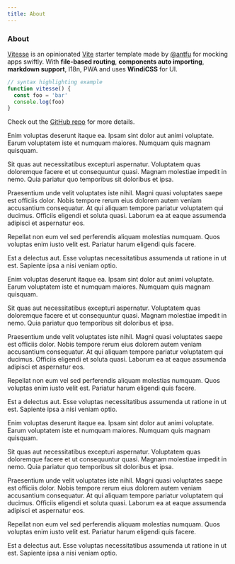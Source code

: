 ```yaml
---
title: About
---
```


<div class="text-center">
  <!-- You can use Vue components inside markdown -->
  <carbon-dicom-overlay class="text-4xl -mb-6 m-auto" />
  <h3>About</h3>
</div>

[Vitesse](https://github.com/antfu/vitesse) is an opinionated [Vite](https://github.com/vitejs/vite) starter template made by [@antfu](https://github.com/antfu) for mocking apps swiftly. With **file-based routing**, **components auto importing**, **markdown support**, I18n, PWA and uses **WindiCSS** for UI.

```js
// syntax highlighting example
function vitesse() {
  const foo = 'bar'
  console.log(foo)
}
```

Check out the [GitHub repo](https://github.com/antfu/vitesse) for more details.

Enim voluptas deserunt itaque ea. Ipsam sint dolor aut animi voluptate. Earum voluptatem iste et numquam maiores. Numquam quis magnam quisquam.

Sit quas aut necessitatibus excepturi aspernatur. Voluptatem quas doloremque facere et ut consequuntur quasi. Magnam molestiae impedit in nemo. Quia pariatur quo temporibus sit doloribus et ipsa.

Praesentium unde velit voluptates iste nihil. Magni quasi voluptates saepe est officiis dolor. Nobis tempore rerum eius dolorem autem veniam accusantium consequatur. At qui aliquam tempore pariatur voluptatem qui ducimus. Officiis eligendi et soluta quasi. Laborum ea at eaque assumenda adipisci et aspernatur eos.

Repellat non eum vel sed perferendis aliquam molestias numquam. Quos voluptas enim iusto velit est. Pariatur harum eligendi quis facere.

Est a delectus aut. Esse voluptas necessitatibus assumenda ut ratione in ut est. Sapiente ipsa a nisi veniam optio.

Enim voluptas deserunt itaque ea. Ipsam sint dolor aut animi voluptate. Earum voluptatem iste et numquam maiores. Numquam quis magnam quisquam.

Sit quas aut necessitatibus excepturi aspernatur. Voluptatem quas doloremque facere et ut consequuntur quasi. Magnam molestiae impedit in nemo. Quia pariatur quo temporibus sit doloribus et ipsa.

Praesentium unde velit voluptates iste nihil. Magni quasi voluptates saepe est officiis dolor. Nobis tempore rerum eius dolorem autem veniam accusantium consequatur. At qui aliquam tempore pariatur voluptatem qui ducimus. Officiis eligendi et soluta quasi. Laborum ea at eaque assumenda adipisci et aspernatur eos.

Repellat non eum vel sed perferendis aliquam molestias numquam. Quos voluptas enim iusto velit est. Pariatur harum eligendi quis facere.

Est a delectus aut. Esse voluptas necessitatibus assumenda ut ratione in ut est. Sapiente ipsa a nisi veniam optio.

Enim voluptas deserunt itaque ea. Ipsam sint dolor aut animi voluptate. Earum voluptatem iste et numquam maiores. Numquam quis magnam quisquam.

Sit quas aut necessitatibus excepturi aspernatur. Voluptatem quas doloremque facere et ut consequuntur quasi. Magnam molestiae impedit in nemo. Quia pariatur quo temporibus sit doloribus et ipsa.

Praesentium unde velit voluptates iste nihil. Magni quasi voluptates saepe est officiis dolor. Nobis tempore rerum eius dolorem autem veniam accusantium consequatur. At qui aliquam tempore pariatur voluptatem qui ducimus. Officiis eligendi et soluta quasi. Laborum ea at eaque assumenda adipisci et aspernatur eos.

Repellat non eum vel sed perferendis aliquam molestias numquam. Quos voluptas enim iusto velit est. Pariatur harum eligendi quis facere.

Est a delectus aut. Esse voluptas necessitatibus assumenda ut ratione in ut est. Sapiente ipsa a nisi veniam optio.
